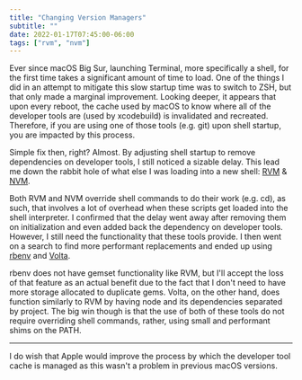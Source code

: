 ```yaml
---
title: "Changing Version Managers"
subtitle: ""
date: 2022-01-17T07:45:00-06:00
tags: ["rvm", "nvm"]
---
```


Ever since macOS Big Sur, launching Terminal, more specifically a shell, for the first time takes a significant amount of time to load. One of the things I did in an attempt to mitigate this slow startup time was to switch to ZSH, but that only made a marginal improvement. Looking deeper, it appears that upon every reboot, the cache used by macOS to know where all of the developer tools are (used by xcodebuild) is invalidated and recreated. Therefore, if you are using one of those tools (e.g. git) upon shell startup, you are impacted by this process.

Simple fix then, right? Almost. By adjusting shell startup to remove dependencies on developer tools, I still noticed a sizable delay. This lead me down the rabbit hole of what else I was loading into a new shell: [RVM](https://rvm.io/) & [NVM](https://github.com/nvm-sh/nvm).

Both RVM and NVM override shell commands to do their work (e.g. cd), as such, that involves a lot of overhead when these scripts get loaded into the shell interpreter. I confirmed that the delay went away after removing them on initialization and even added back the dependency on developer tools. However, I still need the functionality that these tools provide. I then went on a search to find more performant replacements and ended up using [rbenv](https://github.com/rbenv/rbenv) and [Volta](https://volta.sh/).

rbenv does not have gemset functionality like RVM, but I'll accept the loss of that feature as an actual benefit due to the fact that I don't need to have more storage allocated to duplicate gems. Volta, on the other hand, does function similarly to RVM by having node and its dependencies separated by project. The big win though is that the use of both of these tools do not require overriding shell commands, rather, using small and performant shims on the PATH.

---

I do wish that Apple would improve the process by which the developer tool cache is managed as this wasn't a problem in previous macOS versions.
